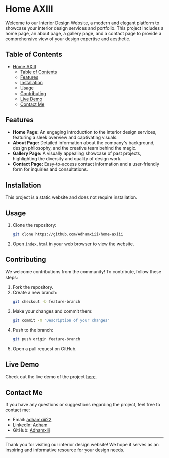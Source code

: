 # Home AXIII

Welcome to our Interior Design Website, a modern and elegant platform to showcase your interior design services and portfolio. This project includes a home page, an about page, a gallery page, and a contact page to provide a comprehensive view of your design expertise and aesthetic.

## Table of Contents

- [Home AXIII](#home-axiii)
  - [Table of Contents](#table-of-contents)
  - [Features](#features)
  - [Installation](#installation)
  - [Usage](#usage)
  - [Contributing](#contributing)
  - [Live Demo](#live-demo)
  - [Contact Me](#contact-me)

## Features

- **Home Page:** An engaging introduction to the interior design services, featuring a sleek overview and captivating visuals.
- **About Page:** Detailed information about the company's background, design philosophy, and the creative team behind the magic.
- **Gallery Page:** A visually appealing showcase of past projects, highlighting the diversity and quality of design work.
- **Contact Page:** Easy-to-access contact information and a user-friendly form for inquiries and consultations.

## Installation

This project is a static website and does not require installation.

## Usage

1. Clone the repository:
   ```bash
   git clone https://github.com/Adhamxiii/home-axiii
   ```
2. Open `index.html` in your web browser to view the website.

## Contributing

We welcome contributions from the community! To contribute, follow these steps:

1. Fork the repository.
2. Create a new branch:
   ```bash
   git checkout -b feature-branch
   ```
3. Make your changes and commit them:
   ```bash
   git commit -m "Description of your changes"
   ```
4. Push to the branch:
   ```bash
   git push origin feature-branch
   ```
5. Open a pull request on GitHub.

## Live Demo

Check out the live demo of the project [here](https://home-axiii.vercel.app/).

## Contact Me

If you have any questions or suggestions regarding the project, feel free to contact me:

- Email: [adhamxiii22](mailto:adhamxiii22@gmail.com)
- LinkedIn: [Adham](https://www.linkedin.com/in/adhamnasser/)
- GitHub: [Adhamxiii](https://github.com/Adhamxiii)

---

Thank you for visiting our interior design website! We hope it serves as an inspiring and informative resource for your design needs.
